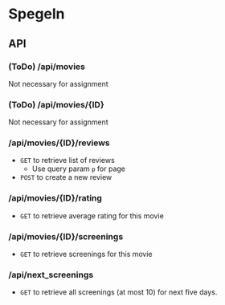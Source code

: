 # Spegeln

## API

### (ToDo) /api/movies
Not necessary for assignment

### (ToDo) /api/movies/{ID}
Not necessary for assignment

### /api/movies/{ID}/reviews
* `GET` to retrieve list of reviews
  * Use query param `p` for page
* `POST` to create a new review

### /api/movies/{ID}/rating
* `GET` to retrieve average rating for this movie

### /api/movies/{ID}/screenings
* `GET` to retrieve screenings for this movie

### /api/next_screenings
* `GET` to retrieve all screenings (at most 10) for next five days.